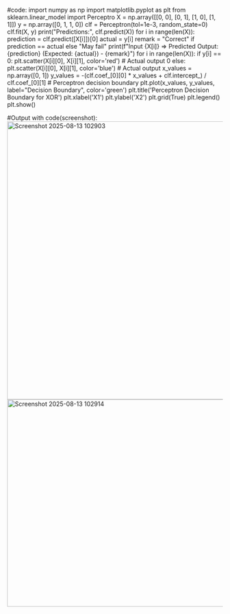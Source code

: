 #code:
import numpy as np
import matplotlib.pyplot as plt
from sklearn.linear_model import Perceptro
X = np.array([[0, 0], [0, 1], [1, 0], [1, 1]])
y = np.array([0, 1, 1, 0])
clf = Perceptron(tol=1e-3, random_state=0)
clf.fit(X, y)
print("Predictions:", clf.predict(X))
for i in range(len(X)):
    prediction = clf.predict([X[i]])[0]
    actual = y[i]
    remark = "Correct" if prediction == actual else "May fail"
    print(f"Input {X[i]} => Predicted Output: {prediction} (Expected: {actual}) - {remark}")
for i in range(len(X)):
    if y[i] == 0:
        plt.scatter(X[i][0], X[i][1], color='red')  # Actual output 0
    else:
        plt.scatter(X[i][0], X[i][1], color='blue')  # Actual output 
x_values = np.array([0, 1])
y_values = -(clf.coef_[0][0] * x_values + clf.intercept_) / clf.coef_[0][1]  # Perceptron decision boundary
plt.plot(x_values, y_values, label="Decision Boundary", color='green')
plt.title('Perceptron Decision Boundary for XOR')
plt.xlabel('X1')
plt.ylabel('X2')
plt.grid(True)
plt.legend()
plt.show()

#Output with code(screenshot):<img width="762" height="649" alt="Screenshot 2025-08-13 102903" src="https://github.com/user-attachments/assets/645cf65d-05c3-43c4-9cc9-3adb63927bbb" />
<img width="748" height="484" alt="Screenshot 2025-08-13 102914" src="https://github.com/user-attachments/assets/c0f80b2e-c40e-42f5-8eae-fe7d32631464" />
